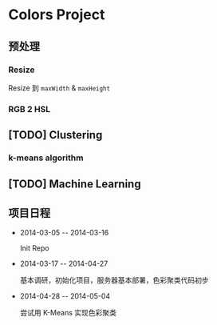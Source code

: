 # Colors Project

## 预处理

### Resize

Resize 到 `maxWidth` & `maxHeight`

### RGB 2 HSL

## [TODO] Clustering

### k-means algorithm

## [TODO] Machine Learning

## 项目日程

- 2014-03-05 -- 2014-03-16

    Init Repo

- 2014-03-17 -- 2014-04-27

    基本调研，初始化项目，服务器基本部署，色彩聚类代码初步

- 2014-04-28 -- 2014-05-04

    尝试用 K-Means 实现色彩聚类
